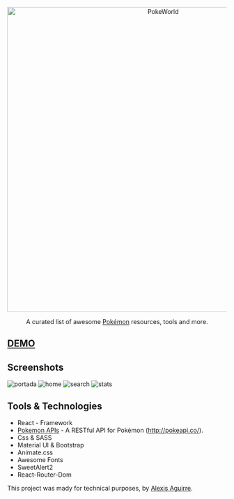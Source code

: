 <p align="center">
  <a href="https://github.com/tobiasbueschel/awesome-pokemon/">
    <img alt="PokeWorld" src="https://fontmeme.com/permalink/210423/a754231c524beec1f70f322dcb4bb1e5.png" width="700">
  </a>
</p>

<div align="center">

<p align="center">
  A curated list of awesome <a href="http://www.pokemon.com/">Pokémon</a> resources, tools and more.
</p>

</div>

## <a href="https://poke-tn.web.app/" target="_blank">DEMO</a>
## Screenshots
<img src="https://i.ibb.co/yXxq8RP/portada.png" target="_blank" alt="portada"/>
<img src="https://i.ibb.co/f0Lcgy3/home.png" target="_blank" alt="home"/>
<img src="https://i.ibb.co/sRbMXzK/search.png" target="_blank" alt="search"/>
<img src="https://i.ibb.co/QjCKRYx/stats.png" target="_blank" alt="stats"/>


## Tools & Technologies 
- React - Framework
- [Pokemon APIs](https://github.com/PokeAPI/pokeapi/) - A RESTful API for Pokémon (http://pokeapi.co/).
- Css & SASS
- Material UI & Bootstrap
- Animate.css
- Awesome Fonts
- SweetAlert2
- React-Router-Dom




This project was mady for technical purposes, by [Alexis Aguirre](http://github.com/ale-aguirre).
